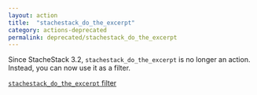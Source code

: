 ```yaml
---
layout: action
title:  "stachestack_do_the_excerpt"
category: actions-deprecated
permalink: deprecated/stachestack_do_the_excerpt
---
```


Since StacheStack 3.2, `stachestack_do_the_excerpt` is no longer an action.
Instead, you can now use it as a filter.

<a class="button" href="/StacheStack/filters/stachestack_do_the_excerpt">`stachestack_do_the_excerpt` filter</a>